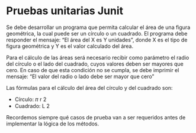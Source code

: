 
# Pruebas unitarias Junit

Se debe desarrollar un programa que permita calcular el área de una figura geométrica, la cual puede ser un círculo o un cuadrado. El programa debe responder el mensaje: “El área del X es Y unidades”, donde X es el tipo de figura geométrica y Y es el valor calculado del área. 

Para el cálculo de las áreas será necesario recibir como parámetro el radio del círculo o el lado del cuadrado, cuyos valores deben ser mayores que cero. En caso de que esta condición no se cumpla, se debe imprimir el mensaje: “El valor del radio o lado debe ser mayor que cero”

Las fórmulas para el cálculo del área del círculo y del cuadrado son:
-	Círculo: 𝜋 r 2  
-	Cuadrado: L 2  

Recordemos siempre qué casos de prueba van a ser requeridos antes de implementar la lógica de los métodos.



